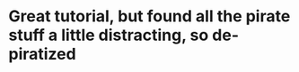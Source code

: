 Great tutorial, but found all the pirate stuff a little distracting, so de-piratized
============================


